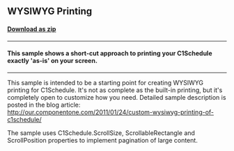 ## WYSIWYG Printing
#### [Download as zip](https://grapecity.github.io/DownGit/#/home?url=https://github.com/GrapeCity/ComponentOne-WinForms-Samples/tree/master/NetFramework\Schedule\CS\WYSIWYGPrinting)
____
#### This sample shows a short-cut approach to printing your C1Schedule exactly 'as-is' on your screen.
____
This sample is intended to be a starting point for creating WYSIWYG printing for C1Schedule. It's not as complete as the built-in printing, but it's completely open to customize how you need. Detailed sample description is posted in the blog article: http://our.componentone.com/2011/01/24/custom-wysiwyg-printing-of-c1schedule/ 

The sample uses C1Schedule.ScrollSize, ScrollableRectangle and ScrollPosition properties to implement pagination of large content. 



